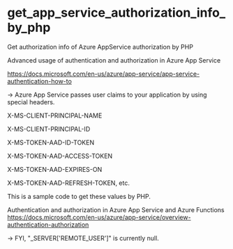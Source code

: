 # get_app_service_authorization_info_by_php
Get authorization info of Azure AppService authorization by PHP

Advanced usage of authentication and authorization in Azure App Service

https://docs.microsoft.com/en-us/azure/app-service/app-service-authentication-how-to

-> Azure App Service passes user claims to your application by using special headers.

X-MS-CLIENT-PRINCIPAL-NAME

X-MS-CLIENT-PRINCIPAL-ID

X-MS-TOKEN-AAD-ID-TOKEN

X-MS-TOKEN-AAD-ACCESS-TOKEN

X-MS-TOKEN-AAD-EXPIRES-ON

X-MS-TOKEN-AAD-REFRESH-TOKEN, etc.

This is a sample code to get these values by PHP.


Authentication and authorization in Azure App Service and Azure Functions
https://docs.microsoft.com/en-us/azure/app-service/overview-authentication-authorization

-> FYI, "_SERVER['REMOTE_USER']" is currently null.

